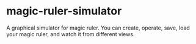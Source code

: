 # magic-ruler-simulator
A graphical simulator for magic ruler. You can create, operate, save, load your magic ruler, and watch it from different views.

